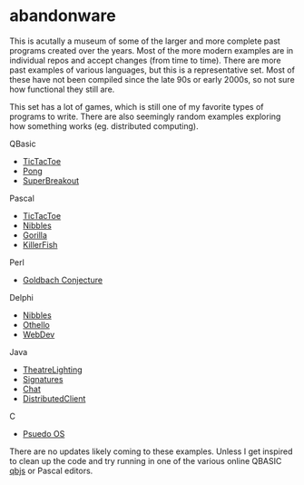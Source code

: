 # abandonware
This is acutally a museum of some of the larger and more complete past programs created over the years.  Most of the more modern examples are in individual repos and accept changes (from time to time).  There are more past examples of various languages, but this is a representative set.  Most of these have not been compiled since the late 90s or early 2000s, so not sure how functional they still are.

This set has a lot of games, which is still one of my favorite types of programs to write.  There are also seemingly random examples exploring how something works (eg. distributed computing).

QBasic
 * [TicTacToe](QBASIC/TicTacToe/readme.md)
 * [Pong](QBASIC/Pong/readme.md)
 * [SuperBreakout](QBASIC/SuperBreakout/readme.md)

Pascal
 * [TicTacToe](Pascal/TicTacToe/readme.md)
 * [Nibbles](Pascal/Nibbles/readme.md)
 * [Gorilla](Pascal/Gorilla/readme.md)
 * [KillerFish](Pascal/KillerFish/readme.md)

Perl
 * [Goldbach Conjecture](Perl/GoldbachConjecture/readme.md)

Delphi
 * [Nibbles](Delphi/Nibbles/readme.md)
 * [Othello](Delphi/Othello/readme.md)
 * [WebDev](Delphi/WebDev/readme.md)

Java
 * [TheatreLighting](Java/TheatreLighting/readme.md)
 * [Signatures](Java/Signatures/readme.md)
 * [Chat](Java/Chat/readme.md)
 * [DistributedClient](Java/DistributedClient/readme.md)

C
 * [Psuedo OS](C/PsuedoOS/readme.md)

There are no updates likely coming to these examples.  Unless I get inspired to clean up the code and try running in one of the various online QBASIC [qbjs](https://qbjs.org/) or Pascal editors.

